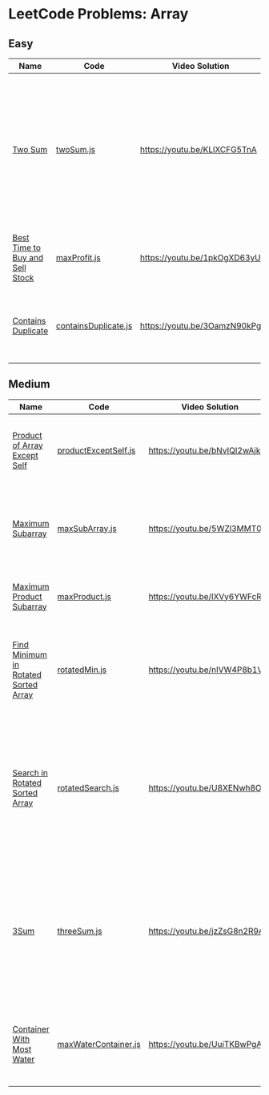 # LeetCode Problems: Array

## Easy

  | Name | Code | Video Solution | Notes |
  | --- | --- | --- | --- |
  | [Two Sum](https://leetcode.com/problems/two-sum/) | [twoSum.js](./easy/twoSum.js) | https://youtu.be/KLlXCFG5TnA | use hash map to instantly check for difference value, map will add index of last occurrence of a num, don’t use same element twice; |
  | [Best Time to Buy and Sell Stock](https://leetcode.com/problems/best-time-to-buy-and-sell-stock/) | [maxProfit.js](./easy/maxProfit.js) | https://youtu.be/1pkOgXD63yU | find local min and search for local max, sliding window; |
  | [Contains Duplicate](https://leetcode.com/problems/contains-duplicate/) | [containsDuplicate.js](./easy/containsDuplicate.js) | https://youtu.be/3OamzN90kPg | hashset to get unique values in array, to check for duplicates easily |


## Medium

  | Name | Code | Video Solution | Notes |
  | --- | --- | --- | --- |
  | [Product of Array Except Self](https://leetcode.com/problems/product-of-array-except-self/) | [productExceptSelf.js](./medium/productExceptSelf.js) | https://youtu.be/bNvIQI2wAjk | make two passes, first in-order, second in-reverse, to compute products |
  | [Maximum Subarray](https://leetcode.com/problems/maximum-subarray/) | [maxSubArray.js](./medium/maxSubArray.js) | https://youtu.be/5WZl3MMT0Eg | pattern: prev subarray cant be negative, dynamic programming: compute max sum for each prefix |
  | [Maximum Product Subarray](https://leetcode.com/problems/maximum-product-subarray/) | [maxProduct.js](./medium/maxProduct.js) | https://youtu.be/lXVy6YWFcRM | dp: compute max and max-abs-val for each prefix subarr; |
  | [Find Minimum in Rotated Sorted Array](https://leetcode.com/problems/find-minimum-in-rotated-sorted-array/) | [rotatedMin.js](./medium/rotatedMin.js) | https://youtu.be/nIVW4P8b1VA | check if half of array is sorted in order to find pivot, arr is guaranteed to be in at most two sorted subarrays |
  | [Search in Rotated Sorted Array](https://leetcode.com/problems/search-in-rotated-sorted-array/) | [rotatedSearch.js](./medium/rotatedSearch.js) | https://youtu.be/U8XENwh8Oy8 | at most two sorted halfs, mid will be apart of left sorted or right sorted, if target is in range of sorted portion then search it, otherwise search other half |
  | [3Sum](https://leetcode.com/problems/3sum/) | [threeSum.js](./medium/threeSum.js) | https://youtu.be/jzZsG8n2R9A | sort input, for each first element, find next two where -a = b+c, if a = prevA, skip a, if b=prevB skip b to elim duplicates; to find b,c use two pointers, left/right on remaining list; |
  | [Container With Most Water](https://leetcode.com/problems/container-with-most-water/) | [maxWaterContainer.js](./medium/maxWaterContainer.js) | https://youtu.be/UuiTKBwPgAo | shrinking window, left/right initially at endpoints, shift the pointer with min height; |

